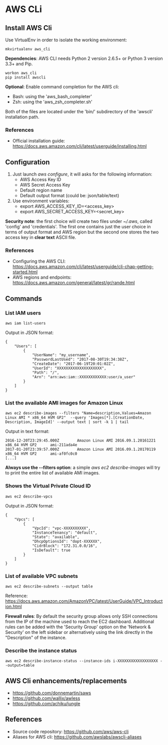 # AWS CLi

## Install AWS Cli

Use VirtualEnv in order to isolate the working environment:
~~~
mkvirtualenv aws_cli
~~~

**Dependencies**: AWS CLI needs Python 2 version 2.6.5+ or Python 3 version 3.3+ and Pip.

~~~
workon aws_cli
pip install awscli
~~~

**Optional**: Enable command completion for the AWS cli: 
* Bash: using the 'aws_bash_completer'
* Zsh: using the 'aws_zsh_completer.sh'

Both of the files are located under the 'bin/' subdirectory of the 'awscli' installation path.

### References

* Official installation guide: https://docs.aws.amazon.com/cli/latest/userguide/installing.html

## Configuration

1. Just launch *aws configure*, it will asks for the following information:
    * AWS Access Key ID
    * AWS Secret Access Key
    * Default region name
    * Default output format (could be: json/table/text)
2. Use environment variables:
    * export AWS_ACCESS_KEY_ID=<access_key>
    * export AWS_SECRET_ACCESS_KEY=<secret_key>

**Security note**: the first choice will create two files under *~/.aws*, called 'config' and 'credentials'. The first one contains just the 
user choice in terms of output format and AWS region but the second one stores the two access key in **clear text** ASCII file.

### References

* Configuring the AWS CLI: https://docs.aws.amazon.com/cli/latest/userguide/cli-chap-getting-started.html
* AWS regions and endpoints: https://docs.aws.amazon.com/general/latest/gr/rande.html

## Commands

### List IAM users

~~~
aws iam list-users
~~~

Output in JSON format:
~~~
{
    "Users": [
        {
            "UserName": "my_username", 
            "PasswordLastUsed": "2017-08-30T19:34:38Z", 
            "CreateDate": "2017-06-19T20:01:02Z", 
            "UserId": "XXXXXXXXXXXXXXXXXXXX", 
            "Path": "/", 
            "Arn": "arn:aws:iam::XXXXXXXXXXXX:user/a_user"
        }
    ]
}
~~~

### List the available AMI images for Amazon Linux

~~~
aws ec2 describe-images --filters "Name=description,Values=Amazon Linux AMI * x86_64 HVM GP2"  --query 'Images[*].[CreationDate, Description, ImageId]' --output text | sort -k 1 | tail
~~~

Output in text format:
~~~
2016-12-20T23:29:45.000Z        Amazon Linux AMI 2016.09.1.20161221 x86_64 HVM GP2      ami-211ada4e
2017-01-20T23:39:57.000Z        Amazon Linux AMI 2016.09.1.20170119 x86_64 HVM GP2      ami-af0fc0c0
[...]
~~~

**Always use the --filters option**: a simple *aws ec2 describe-images* will try to print the entire list of available AMI images.

### Shows the Virtual Private Cloud ID 

~~~
aws ec2 describe-vpcs
~~~

Output in JSON format:
~~~
{
    "Vpcs": [
        {
            "VpcId": "vpc-XXXXXXXXXX",
            "InstanceTenancy": "default",
            "State": "available",
            "DhcpOptionsId": "dopt-XXXXXX",
            "CidrBlock": "172.31.0.0/16",
            "IsDefault": true
        }   
    ]   
}
~~~

### List of available VPC subnets

~~~
aws ec2 describe-subnets --output table
~~~

Reference: https://docs.aws.amazon.com/AmazonVPC/latest/UserGuide/VPC_Introduction.html

**Firewall rules**: By default the security group allows only SSH connections from the IP of the machine used to reach the EC2 dashboard.
Additional rules can be added with the 'Security Group' option on the 'Network & Security' on the left sidebar or alternatively using the 
link directly in the "Description" of the instance.

### Describe the instance status

~~~
aws ec2 describe-instance-status --instance-ids i-XXXXXXXXXXXXXXXXXX --output=table
~~~

## AWS Cli enhancements/replacements

* https://github.com/donnemartin/saws
* https://github.com/wallix/awless
* https://github.com/achiku/jungle

## References

* Source code repository: https://github.com/aws/aws-cli
* Aliases for AWS cli: https://github.com/awslabs/awscli-aliases


